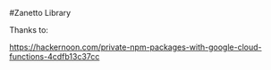 #Zanetto Library

Thanks to:

https://hackernoon.com/private-npm-packages-with-google-cloud-functions-4cdfb13c37cc